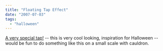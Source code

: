 ```yaml
---
title: "Floating Tap Effect"
date: "2007-07-03"
tags: 
  - "halloween"
---
```


[A very special tap!](http://www.funny-potato.com/tap.html "A very special tap!") -- this is very cool looking, inspiration for Halloween -- would be fun to do something like this on a small scale with cauldron.
